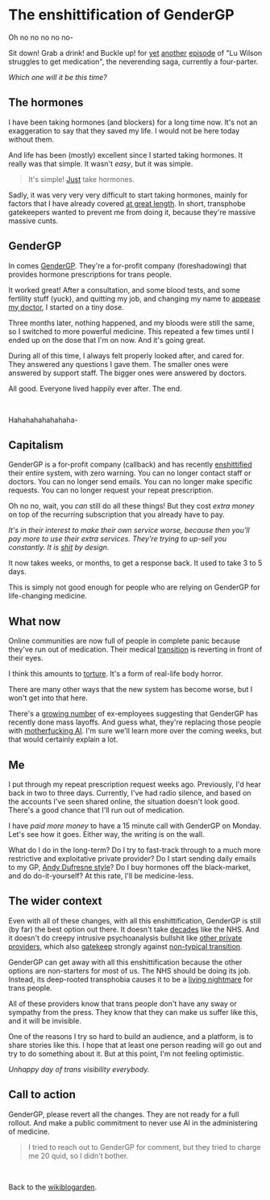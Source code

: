 # The enshittification of GenderGP

Oh no no no no no-

Sit down! Grab a drink! and Buckle up! for [yet](https://www.todepond.com/wikiblogarden/health/sulfasalazine/) [another](https://www.todepond.com/wikiblogarden/health/sulfasalazine/two) [episode](https://www.todepond.com/wikiblogarden/health/conversion-therapy/) of "Lu Wilson struggles to get medication", the neverending saga, currently a four-parter.

*Which one will it be this time?*

## The hormones

I have been taking hormones (and blockers) for a long time now. It's not an exaggeration to say that they saved my life. I would not be here today without them.

And life has been (mostly) excellent since I started taking hormones. It really was that simple. It wasn't *easy*, but it was simple.

> It's simple! [Just](https://www.todepond.com/wikiblogarden/better-computing/just/) take hormones.

Sadly, it was very very very difficult to start taking hormones, mainly for factors that I have already covered [at great length](https://www.todepond.com/wikiblogarden/health/conversion-therapy/). In short, transphobe gatekeepers wanted to prevent me from doing it, because they're massive massive cunts.

## GenderGP

In comes [GenderGP](https://www.gendergp.com/). They're a for-profit company (foreshadowing) that provides hormone prescriptions for trans people. 

It worked great! After a consultation, and some blood tests, and some fertility stuff (yuck), and quitting my job, and changing my name to [appease my doctor](https://www.todepond.com/wikiblogarden/my-name/), I started on a tiny dose.

Three months later, nothing happened, and my bloods were still the same, so I switched to more powerful medicine. This repeated a few times until I ended up on the dose that I'm on now. And it's going great. 

During all of this time, I always felt properly looked after, and cared for. They answered any questions I gave them. The smaller ones were answered by support staff. The bigger ones were answered by doctors.

All good. Everyone lived happily ever after. The end. 

<br>

Hahahahahahahaha-

## Capitalism

GenderGP is a for-profit company (callback) and has recently [enshittified](https://doctorow.medium.com/social-quitting-1ce85b67b456) their entire system, with zero warning. You can no longer contact staff or doctors. You can no longer send emails. You can no longer make specific requests. You can no longer request your repeat prescription.

Oh no no, wait, you *can* still do all these things! But they cost *extra money* on top of the recurring subscription that you already have to pay. 

*It's in their interest to make their own service worse, because then you'll pay more to use their extra services. They're trying to up-sell you constantly. It is [shit](https://www.ft.com/content/6fb1602d-a08b-4a8c-bac0-047b7d64aba5) by design.*

It now takes weeks, or months, to get a response back. It used to take 3 to 5 days.

This is simply not good enough for people who are relying on GenderGP for life-changing medicine.

## What now

Online communities are now full of people in complete panic because they've run out of medication. Their medical [transition](https://www.todepond.com/wikiblogarden/health/transition/in-slow-motion/) is reverting in front of their eyes.

I think this amounts to [torture](/wikiblogarden/academia/experience). It's a form of real-life body horror. 

There are many other ways that the new system has become worse, but I won't get into that here.

There's a [growing number](https://youtu.be/H5N8gN1LDqE?si=hmvp61DGYm1h7ht-) of ex-employees suggesting that GenderGP has recently done mass layoffs. And guess what, they're replacing those people with [motherfucking AI](https://www.todepond.com/wikiblogarden/better-computing/worse-computing/artificial-intelligence/bad/good/). I'm sure we'll learn more over the coming weeks, but that would certainly explain a lot.

## Me

I put through my repeat prescription request weeks ago. Previously, I'd hear back in two to three days. Currently, I've had radio silence, and based on the accounts I've seen shared online, the situation doesn't look good. There's a good chance that I'll run out of medication.

I have *paid more money* to have a 15 minute call with GenderGP on Monday. Let's see how it goes. Either way, the writing is on the wall.

What do I do in the long-term? Do I try to fast-track through to a much more restrictive and exploitative private provider? Do I start sending daily emails to my GP, [Andy Dufresne style](https://youtu.be/-nkXe2XpqEk?si=rnA9_Ks4nD7aMHv6)? Do I buy hormones off the black-market, and do do-it-yourself? At this rate, I'll be medicine-less.

## The wider context

Even with all of these changes, with all this enshittification, GenderGP is still (by far) the best option out there. It doesn't take [decades](https://www.thepinknews.com/2023/08/07/nhs-wait-times-trans-healthcare-porterbrook/) like the NHS. And it doesn't do creepy intrusive psychoanalysis bullshit like [other private providers](https://www.todepond.com/wikiblogarden/men), which also [gatekeep](/wikiblogarden/academia/experience) strongly against [non-typical transition](https://www.todepond.com/wikiblogarden/health/transition/in-slow-motion/).

GenderGP can get away with all this enshittification because the other options are non-starters for most of us. The NHS should be doing its job. Instead, its deep-rooted transphobia causes it to be a [living nightmare](/wikiblogarden/academia/experience) for trans people.

All of these providers know that trans people don't have any sway or sympathy from the press. They know that they can make us suffer like this, and it will be invisible.

One of the reasons I try so hard to build an audience, and a platform, is to share stories like this. I hope that at least one person reading will go out and try to do something about it. But at this point, I'm not feeling optimistic.

*Unhappy day of trans visibility everybody.*

## Call to action

GenderGP, please revert all the changes. They are not ready for a full rollout. And make a public commitment to never use AI in the administering of medicine.

> I tried to reach out to GenderGP for comment, but they tried to charge me 20 quid, so I didn't bother.

<br>

Back to the [wikiblogarden](/wikiblogarden).
